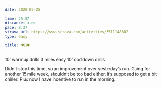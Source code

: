 ```yaml
---
date: 2020-05-25

time: 25:57
distance: 3.01
pace: 8:37
strava_url: https://www.strava.com/activities/3511148802
type: easy

title: 👁️👄👁️
---
```


10’ warmup drills
3 miles easy
10’ cooldown drills

Didn’t stop this time, so an improvement over yesterday’s run. Going for another 15 mile week, shouldn’t be too bad either. It’s supposed to get a bit chiller. Plus now I have incentive to run in the morning.